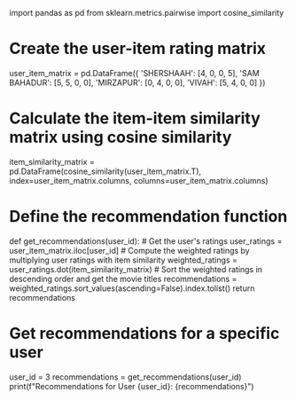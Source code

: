 import pandas as pd
from sklearn.metrics.pairwise import cosine_similarity

# Create the user-item rating matrix
user_item_matrix = pd.DataFrame({
    'SHERSHAAH': [4, 0, 0, 5],
    'SAM BAHADUR': [5, 5, 0, 0],
    'MIRZAPUR': [0, 4, 0, 0],
    'VIVAH': [5, 4, 0, 0]
})

# Calculate the item-item similarity matrix using cosine similarity
item_similarity_matrix = pd.DataFrame(cosine_similarity(user_item_matrix.T), 
                                      index=user_item_matrix.columns, 
                                      columns=user_item_matrix.columns)

# Define the recommendation function
def get_recommendations(user_id):
    # Get the user's ratings
    user_ratings = user_item_matrix.iloc[user_id]
    # Compute the weighted ratings by multiplying user ratings with item similarity
    weighted_ratings = user_ratings.dot(item_similarity_matrix)
    # Sort the weighted ratings in descending order and get the movie titles
    recommendations = weighted_ratings.sort_values(ascending=False).index.tolist()
    return recommendations

# Get recommendations for a specific user
user_id = 3
recommendations = get_recommendations(user_id)
print(f"Recommendations for User {user_id}: {recommendations}")
